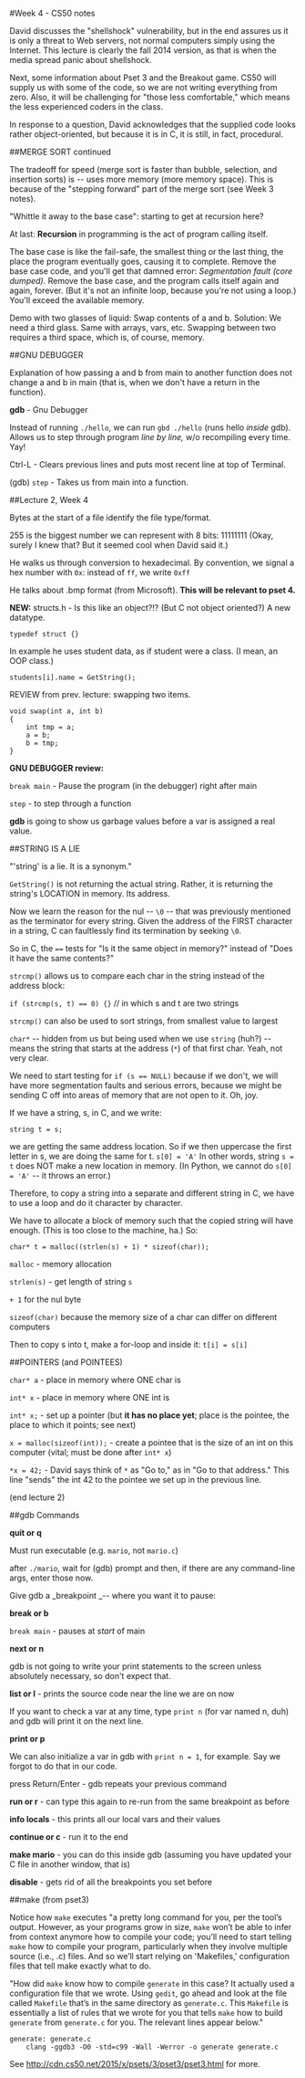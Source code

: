 #Week 4 - CS50 notes

David discusses the "shellshock" vulnerability, but in the end assures us it is only a threat to Web servers, not normal computers simply using the Internet. This lecture is clearly the fall 2014 version, as that is when the media spread panic about shellshock.

Next, some information about Pset 3 and the Breakout game. CS50 will supply us with some of the code, so we are not writing everything from zero. Also, it will be challenging for "those less comfortable," which means the less experienced coders in the class.

In response to a question, David acknowledges that the supplied code looks rather object-oriented, but because it is in C, it is still, in fact, procedural.

##MERGE SORT continued

The tradeoff for speed (merge sort is faster than bubble, selection, and insertion sorts) is -- uses more memory (more memory space). This is because of the "stepping forward" part of the merge sort (see Week 3 notes).

"Whittle it away to the base case": starting to get at recursion here?

At last: **Recursion** in programming is the act of program calling itself.

The base case is like the fail-safe, the smallest thing or the last thing, the place the program eventually goes, causing it to complete. Remove the base case code, and you'll get that damned error: _Segmentation fault (core dumped)._ Remove the base case, and the program calls itself again and again, forever. (But it's not an infinite loop, because you're not using a loop.) You'll exceed the available memory. 

Demo with two glasses of liquid: Swap contents of a and b. Solution: We need a third glass. Same with arrays, vars, etc. Swapping between two requires a third space, which is, of course, memory.

##GNU DEBUGGER

Explanation of how passing a and b from main to another function does not change a and b in main (that is, when we don't have a return in the function).

**gdb** - Gnu Debugger

Instead of running `./hello`, we can run `gbd ./hello` (runs hello _inside_ gdb). Allows us to step through program *line by line,* w/o recompiling every time. Yay! 

Ctrl-L - Clears previous lines and puts most recent line at top of Terminal.

(gdb) `step` - Takes us from main into a function.

##Lecture 2, Week 4

Bytes at the start of a file identify the file type/format.

255 is the biggest number we can represent with 8 bits: 11111111
(Okay, surely I knew that? But it seemed cool when David said it.)

He walks us through conversion to hexadecimal. By convention, we signal a hex number with `0x`: instead of `ff`, we write `0xff` 

He talks about .bmp format (from Microsoft). **This will be relevant to pset 4.**

**NEW:** structs.h - Is this like an object?!? (But C not object oriented?) A new datatype.

`typedef struct {}`

In example he uses student data, as if student were a class. (I mean, an OOP class.)

`students[i].name = GetString();`

REVIEW from prev. lecture: swapping two items.

```
void swap(int a, int b)
{
    int tmp = a;
    a = b;
    b = tmp;
}
```

**GNU DEBUGGER review:**

`break main` - Pause the program (in the debugger) right after main

`step` - to step through a function

**gdb** is going to show us garbage values before a var is assigned a real value.

##STRING IS A LIE

"'string' is a lie. It is a synonym."

`GetString()` is not returning the actual string. Rather, it is returning the string's LOCATION in memory. Its address.

Now we learn the reason for the nul -- `\0` -- that was previously mentioned as the terminator for every string. Given the address of the FIRST character in a string, C can faultlessly find its termination by seeking `\0`.

So in C, the `==` tests for "Is it the same object in memory?" instead of "Does it have the same contents?"

`strcmp()` allows us to compare each char in the string instead of the address block:

`if (strcmp(s, t) == 0) {}`   // in which s and t are two strings

`strcmp()` can also be used to sort strings, from smallest value to largest

`char*` -- hidden from us but being used when we use `string` (huh?) -- means the string that starts at the address (`*`) of that first char. Yeah, not very clear.

We need to start testing for `if (s == NULL)` because if we don't, we will have more segmentation faults and serious errors, because we might be sending C off into areas of memory that are not open to it. Oh, joy.

If we have a string, s, in C, and we write:

`string t = s;`

we are getting the same address location. So if we then uppercase the first letter in s, we are doing the same for t. `s[0] = 'A'` In other words, string `s = t` does NOT make a new location in memory. (In Python, we cannot do `s[0] = 'A'` -- it throws an error.)

Therefore, to copy a string into a separate and different string in C, we have to use a loop and do it character by character.

We have to allocate a block of memory such that the copied string will have enough. (This is too close to the machine, ha.) So:

`char* t = malloc((strlen(s) + 1) * sizeof(char));`

`malloc` - memory allocation

`strlen(s)` - get length of string `s`

`+ 1` for the nul byte

`sizeof(char)` because the memory size of a char can differ on different computers

Then to copy s into t, make a for-loop and inside it: `t[i] = s[i]`

##POINTERS (and POINTEES)

`char* a` - place in memory where ONE char is

`int* x` - place in memory where ONE int is

`int* x;` - set up a pointer (but **it has no place yet**; place is the pointee, the place to which it points; see next)

`x = malloc(sizeof(int));` - create a pointee that is the size of an int on this computer (vital; must be done after `int* x`)

`*x = 42;` - David says think of `*` as "Go to," as in "Go to that address." This line "sends" the int 42 to the pointee we set up in the previous line. 

(end lecture 2)

##gdb Commands

**quit or q**

Must run executable (e.g. `mario`, not `mario.c`)

after `./mario`, wait for (gdb) prompt and then, if there are any command-line args, enter those now.

Give gdb a _breakpoint _-- where you want it to pause: 

**break or b**

`break main` - pauses at _start_ of main

**next or n**

gdb is not going to write your print statements to the screen unless absolutely necessary, so don't expect that.

**list or l** - prints the source code near the line we are on now

If you want to check a var at any time, type `print n` (for var named n, duh) and gdb will print it on the next line.

**print or p**

We can also initialize a var in gdb with `print n = 1`, for example. Say we forgot to do that in our code.

press Return/Enter - gdb repeats your previous command

**run or r** - can type this again to re-run from the same breakpoint as before

**info locals** - this prints all our local vars and their values

**continue or c** - run it to the end

**make mario** - you can do this inside gdb (assuming you have updated your C file in another window, that is)

**disable** - gets rid of all the breakpoints you set before


##make (from pset3)

Notice how `make` executes "a pretty long command for you, per the tool’s output. However, as your programs grow in size, `make` won’t be able to infer from context anymore how to compile your code; you’ll need to start telling `make` how to compile your program, particularly when they involve multiple source (i.e., .c) files. And so we’ll start relying on 'Makefiles,' configuration files that tell make exactly what to do.

"How did `make` know how to compile `generate` in this case? It actually used a configuration file that we wrote. Using `gedit`, go ahead and look at the file called `Makefile` that’s in the same directory as `generate.c`. This `Makefile` is essentially a list of rules that we wrote for you that tells `make` how to build `generate` from `generate.c` for you. The relevant lines appear below."

```
generate: generate.c
    clang -ggdb3 -O0 -std=c99 -Wall -Werror -o generate generate.c
```


See <http://cdn.cs50.net/2015/x/psets/3/pset3/pset3.html> for more. 
